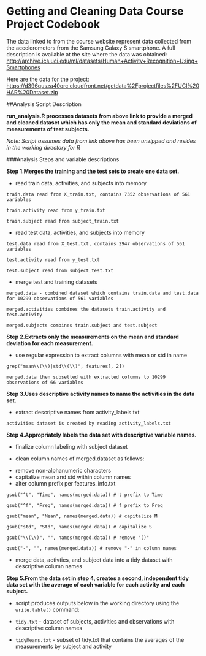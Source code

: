 Getting and Cleaning Data Course Project Codebook
===================================================
The data linked to from the course website represent data collected from the accelerometers from the Samsung Galaxy S smartphone. A full description is available at the site where the data was obtained: 
http://archive.ics.uci.edu/ml/datasets/Human+Activity+Recognition+Using+Smartphones 

Here are the data for the project: 
https://d396qusza40orc.cloudfront.net/getdata%2Fprojectfiles%2FUCI%20HAR%20Dataset.zip 

##Analysis Script Description

**run_analysis.R processes datasets from above link to provide a merged and cleaned dataset which has only the mean and standard deviations of measurements of test subjects.**

*Note: Script assumes data from link above has been unzipped and resides in the working directory for R*

###Analysis Steps and variable descriptions

**Step 1.Merges the training and the test sets to create one data set.**

  * read train data, activities, and subjects into memory
  
  `train.data read from X_train.txt, contains 7352 observations of 561 variables`

  `train.activity read from y_train.txt`
  
  `train.subject read from subject_train.txt`
  
  * read test data, activities, and subjects into memory
  
  `test.data read from X_test.txt, contains 2947 observations of 561 variables`

  `test.activity read from y_test.txt`
  
  `test.subject read from subject_test.txt`
  
  * merge test and training datasets
  
  `merged.data - combined dataset which contains train.data and test.data for 10299 observations of 561 variables`

  `merged.activities combines the datasets train.activity and test.activity`
  
  `merged.subjects combines train.subject and test.subject`
  
**Step 2.Extracts only the measurements on the mean and standard deviation for each measurement.** 

  * use regular expression to extract columns with mean or std in name
  
  `grep("mean\\(\\)|std\\(\\)", features[, 2])`

  `merged.data then subsetted with extracted columns to 10299 observations of 66 variables`

**Step 3.Uses descriptive activity names to name the activities in the data set.**

  * extract descriptive names from activity_labels.txt
  
  `activities dataset is created by reading activity_labels.txt`

**Step 4.Appropriately labels the data set with descriptive variable names.**

  * finalize column labeling with subject dataset
  
  * clean column names of merged.dataset as follows:
   + remove non-alphanumeric characters
   + capitalize mean and std within column names
   + alter column prefix per features_info.txt
   
   `gsub("^t", "Time", names(merged.data)) # t prefix to Time`

   `gsub("^f", "Freq", names(merged.data)) # f prefix to Freq`
   
   `gsub("mean", "Mean", names(merged.data)) # capitalize M`
   
   `gsub("std", "Std", names(merged.data)) # capitalize S`
   
   `gsub("\\(\\)", "", names(merged.data)) # remove "()"`
   
   `gsub("-", "", names(merged.data)) # remove "-" in column names`
   
  * merge data, activties, and subject data into a tidy dataset with descriptive column names

**Step 5.From the data set in step 4, creates a second, independent tidy data set with the average of each variable for each activity and each subject.**

  * script produces outputs below in the working directory using the `write.table()` command:
  
   + `tidy.txt` - dataset of subjects, activities and observations with descriptive column names
   
   + `tidyMeans.txt` - subset of tidy.txt that contains the averages of the measurements by subject and activity
